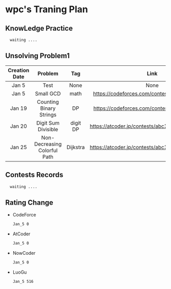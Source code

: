 # wpc's Traning Plan

## KnowLedge Practice

```latex
  waiting ....
```

## Unsolving Problem1

| Creation Date |           Problem            |   Tag    |                       Link                        | Difficulty  | Solved Date  |
| :-----------: | :--------------------------: | :------: | :-----------------------------------------------: | :---------: | :----------: |
|     Jan 5     |             Test             |   None   |                       None                        |    None     |  *Accepted*  |
|     Jan 5     |          Small GCD           |   math   |   https://codeforces.com/contest/1900/problem/D   |   CF_2000   | *Unaccepted* |
|    Jan 19     |   Counting Binary Strings    |    DP    |   https://codeforces.com/contest/1920/problem/E   |   CF_2100   | *Unaccepted* |
|    Jan 20     |     Digit Sum Divisible      | digit DP | https://atcoder.jp/contests/abc336/tasks/abc336_e | atcoder 525 | *Unaccepted* |
|    Jan 25     | Non-Decreasing Colorful Path | Dijkstra | https://atcoder.jp/contests/abc335/tasks/abc335_e | atcoder 525 | *Unaccepted* |

## Contests Records

```latex
  waiting ....
```

## Rating Change

- CodeForce
  
  ```latex
  Jan_5 0
  ```

- AtCoder
  
  ```latex
  Jan_5 0
  ```

- NowCoder
  
  ```latex
  Jan_5 0
  ```

- LuoGu
  
  ```latex
  Jan_5 516
  ```
